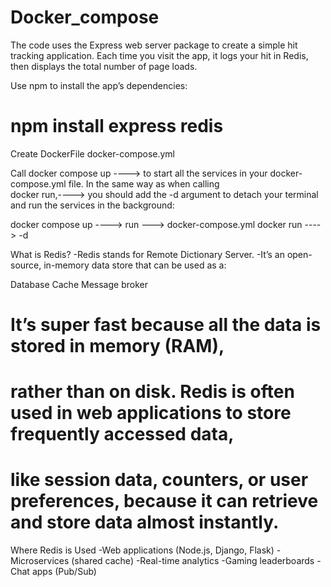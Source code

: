 # Docker_compose

The code uses the Express web server package to create a simple hit tracking application. 
Each time you visit the app, 
it logs your hit in Redis, then displays the total number of page loads.

Use npm to install the app’s dependencies:
#   npm install express redis

Create DockerFile
docker-compose.yml


Call 
docker compose up   ----> to start all the services in your docker-compose.yml file.
In the same way as when calling   
docker run,---->    you should add the -d argument to detach your terminal and run the services in the background:

docker compose up   ----> run ---> docker-compose.yml
docker run  ---->  -d


What is Redis?
-Redis stands for Remote Dictionary Server.
-It’s an open-source, in-memory data store that can be used as a:

Database
Cache
Message broker
#  It’s super fast because all the data is stored in memory (RAM),
# rather than on disk. Redis is often used in web applications to store frequently accessed data,
# like session data, counters, or user preferences, because it can retrieve and store data almost instantly.

Where Redis is Used
-Web applications (Node.js, Django, Flask)
-Microservices (shared cache)
-Real-time analytics
-Gaming leaderboards
-Chat apps (Pub/Sub)
